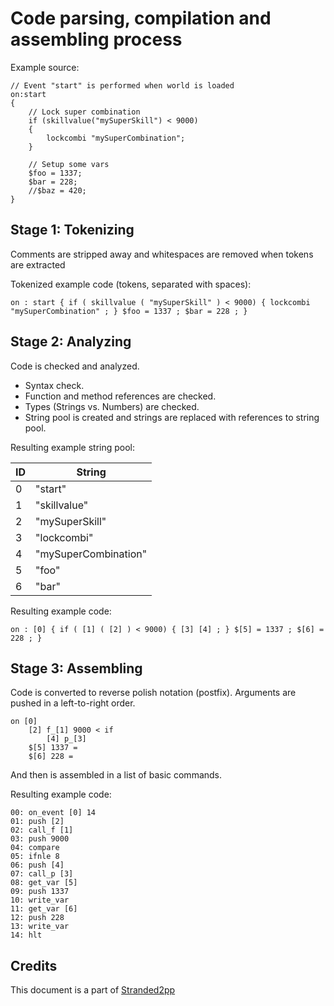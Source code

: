 # Code parsing, compilation and assembling process

Example source:
```
// Event "start" is performed when world is loaded
on:start
{
	// Lock super combination
	if (skillvalue("mySuperSkill") < 9000)
	{
		lockcombi "mySuperCombination";
	}

	// Setup some vars
	$foo = 1337;
	$bar = 228;
	//$baz = 420;
}
```

## Stage 1: Tokenizing

Comments are stripped away and whitespaces are removed when tokens are extracted

Tokenized example code (tokens, separated with spaces):
```
on : start { if ( skillvalue ( "mySuperSkill" ) < 9000) { lockcombi
"mySuperCombination" ; } $foo = 1337 ; $bar = 228 ; }
```

## Stage 2: Analyzing

Code is checked and analyzed.
  * Syntax check.
  * Function and method references are checked.
  * Types (Strings vs. Numbers) are checked.
  * String pool is created and strings are replaced with references to string
  pool.

Resulting example string pool:

|ID	|String					|
|---|-----------------------|
|0	| "start"				|
|1	| "skillvalue"			|
|2	| "mySuperSkill"		|
|3	| "lockcombi"			|
|4	| "mySuperCombination"	|
|5	| "foo"					|
|6	| "bar"					|

Resulting example code:
```
on : [0] { if ( [1] ( [2] ) < 9000) { [3] [4] ; } $[5] = 1337 ; $[6] = 228 ; }
```

## Stage 3: Assembling

Code is converted to reverse polish notation (postfix).
Arguments are pushed in a left-to-right order.

```
on [0]
	[2] f_[1] 9000 < if
		[4] p_[3]
	$[5] 1337 =
	$[6] 228 =
```

And then is assembled in a list of basic commands.

Resulting example code:
```
00:	on_event [0] 14
01: push [2]
02: call_f [1]
03: push 9000
04: compare
05: ifnle 8
06: push [4]
07: call_p [3]
08: get_var [5]
09: push 1337
10: write_var
11: get_var [6]
12: push 228
13: write_var
14: hlt
```

## Credits

This document is a part of [Stranded2pp](github.com/SMemsky/Stranded2pp)
